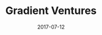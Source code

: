---
layout: site
title: "Gradient Ventures"
date: 2017-07-12
categories: [google]
version: 0.0.0
major: 0
minor: 0
patch: 0
slug: gradient-ventures
link: https://gradient.google/
submitter: lpolepeddi
permalink: /sites/:slug
---